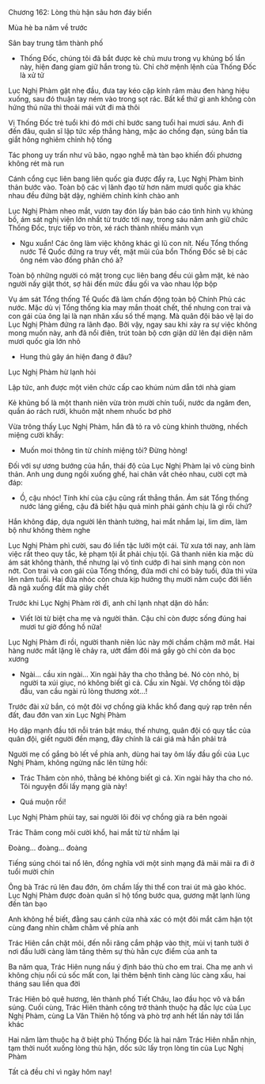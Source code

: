 




Chương 162: Lòng thù hận sâu hơn đáy biển

Mùa hè ba năm về trước

Sân bay trung tâm thành phố

- Thống Đốc, chúng tôi đã bắt được kẻ chủ mưu trong vụ khủng bố lần này, hiện đang giam giữ hắn trong tù. Chỉ chờ mệnh lệnh của Thống Đốc là xử tử

Lục Nghị Phàm gật nhẹ đầu, đưa tay kéo cặp kính râm màu đen hàng hiệu xuống, sau đó thuận tay ném vào trong sọt rác. Bất kể thứ gì anh không còn hứng thú nữa thì thoải mái vứt đi mà thôi

Vị Thống Đốc trẻ tuổi khi đó mới chỉ bước sang tuổi hai mươi sáu. Anh đi đến đâu, quân sĩ lập tức xếp thẳng hàng, mặc áo chống đạn, súng bắn tỉa giắt hông nghiêm chỉnh hộ tống

Tác phong uy trấn như vũ bão, ngạo nghễ mà tàn bạo khiến đối phương không rét mà run

Cánh cổng cục liên bang liên quốc gia được đẩy ra, Lục Nghị Phàm bình thản bước vào. Toàn bộ các vị lãnh đạo từ hơn năm mươi quốc gia khác nhau đều đứng bật dậy, nghiêm chỉnh kính chào anh

Lục Nghị Phàm nheo mắt, vươn tay đón lấy bản báo cáo tình hình vụ khủng bố, ám sát nghị viện lớn nhất từ trước tới nay, trong sáu năm anh giữ chức Thống Đốc, trực tiếp vo tròn, xé rách thành nhiều mảnh vụn

- Ngu xuẩn! Các ông làm việc không khác gì lũ con nít. Nếu Tổng thống nước Tề Quốc đứng ra truy vết, mặt mũi của bổn Thống Đốc sẽ bị các ông ném vào đống phân chó à?

Toàn bộ những người có mặt trong cục liên bang đều cúi gằm mặt, kẻ nào người nấy giật thót, sợ hãi đến mức đầu gối va vào nhau lộp bộp

Vụ ám sát Tổng thống Tề Quốc đã làm chấn động toàn bộ Chính Phủ các nước. Mặc dù vị Tổng thống kia may mắn thoát chết, thế nhưng con trai và con gái của ông lại là nạn nhân xấu số thế mạng. Mà quân đội bảo vệ lại do Lục Nghị Phàm đứng ra lãnh đạo. Bởi vậy, ngay sau khi xảy ra sự việc không mong muốn này, anh đã nổi điên, trút toàn bộ cơn giận dữ lên đại diện năm mươi quốc gia lớn nhỏ

- Hung thủ gây án hiện đang ở đâu?

Lục Nghị Phàm hừ lạnh hỏi

Lập tức, anh được một viên chức cấp cao khúm núm dẫn tới nhà giam

Kẻ khủng bố là một thanh niên vừa tròn mười chín tuổi, nước da ngăm đen, quần áo rách rưới, khuôn mặt nhem nhuốc bơ phờ

Vừa trông thấy Lục Nghị Phàm, hắn đã tỏ ra vô cùng khinh thường, nhếch miệng cười khẩy:

- Muốn moi thông tin từ chính miệng tôi? Đừng hòng!

Đối với sự ương bướng của hắn, thái độ của Lục Nghị Phàm lại vô cùng bình thản. Anh ung dung ngồi xuống ghế, hai chân vắt chéo nhau, cười cợt mà đáp:

- Ồ, cậu nhóc! Tính khí của cậu cũng rất thẳng thắn. Ám sát Tổng thống nước láng giềng, cậu đã biết hậu quả mình phải gánh chịu là gì rồi chứ?

Hắn không đáp, dựa người lên thành tường, hai mắt nhắm lại, lim dim, làm bộ như không thèm nghe

Lục Nghị Phàm phì cười, sau đó liền tặc lưỡi một cái. Từ xưa tới nay, anh làm việc rất theo quy tắc, kẻ phạm tội ắt phải chịu tội. Gã thanh niên kia mặc dù ám sát không thành, thế nhưng lại vô tình cướp đi hai sinh mạng còn non nớt. Con trai và con gái của Tổng thống, đứa mới chỉ có bảy tuổi, đứa thì vừa lên năm tuổi. Hai đứa nhóc còn chưa kịp hưởng thụ mười năm cuộc đời liền đã ngã xuống đất mà giãy chết

Trước khi Lục Nghị Phàm rời đi, anh chỉ lạnh nhạt dặn dò hắn:

- Viết lời từ biệt cha mẹ và người thân. Cậu chỉ còn được sống đúng hai mươi tư giờ đồng hồ nữa!

Lục Nghị Phàm đi rồi, người thanh niên lúc này mới chầm chậm mở mắt. Hai hàng nước mắt lặng lẽ chảy ra, ướt đầm đôi má gầy gò chỉ còn da bọc xương

- Ngài... cầu xin ngài... Xin ngài hãy tha cho thằng bé. Nó còn nhỏ, bị người ta xúi giục, nó không biết gì cả. Cầu xin Ngài. Vợ chồng tôi dập đầu, van cầu ngài rủ lòng thương xót...!

Trước đài xử bắn, có một đôi vợ chồng già khắc khổ đang quỳ rạp trên nền đất, đau đớn van xin Lục Nghị Phàm

Họ dập mạnh đầu tới nỗi trán bật máu, thế nhưng, quân đội có quy tắc của quân đội, giết người đền mạng, đây chính là cái giá mà hắn phải trả

Người mẹ cố gắng bò lết về phía anh, dùng hai tay ôm lấy đầu gối của Lục Nghị Phàm, không ngừng nấc lên từng hồi:

- Trác Thâm còn nhỏ, thằng bé không biết gì cả. Xin ngài hãy tha cho nó. Tôi nguyện đổi lấy mạng già này!

- Quá muộn rồi!

Lục Nghị Phàm phủi tay, sai người lôi đôi vợ chồng già ra bên ngoài

Trác Thâm cong môi cười khổ, hai mắt từ từ nhắm lại

Đoàng... đoàng... đoàng

Tiếng súng chói tai nổ lên, đồng nghĩa với một sinh mạng đã mãi mãi ra đi ở tuổi mười chín

Ông bà Trác rú lên đau đớn, ôm chầm lấy thi thể con trai út mà gào khóc. Lục Nghị Phàm được đoàn quân sĩ hộ tống bước qua, gương mặt lạnh lùng đến tàn bạo

Anh không hề biết, đằng sau cánh cửa nhà xác có một đôi mắt căm hận tột cùng đang nhìn chằm chằm về phía anh

Trác Hiên cắn chặt môi, đến nỗi răng cắm phập vào thịt, mùi vị tanh tưởi ở nơi đầu lưỡi càng làm tăng thêm sự thù hằn cực điểm của anh ta

Ba năm qua, Trác Hiên nung nấu ý định báo thù cho em trai. Cha mẹ anh vì không chịu nổi cú sốc mất con, lại thêm bệnh tình càng lúc càng xấu, hai tháng sau liền qua đời

Trác Hiên bỏ quê hương, lên thành phố Tiết Châu, lao đầu học võ và bắn súng. Cuối cùng, Trác Hiên thành công trở thành thuộc hạ đắc lực của Lục Nghị Phàm, cùng La Vân Thiên hộ tống và phò trợ anh hết lần này tới lần khác

Hai năm làm thuộc hạ ở biệt phủ Thống Đốc là hai năm Trác Hiên nhẫn nhịn, tạm thời nuốt xuống lòng thù hận, dốc sức lấy trọn lòng tin của Lục Nghị Phàm

Tất cả đều chỉ vì ngày hôm nay!




